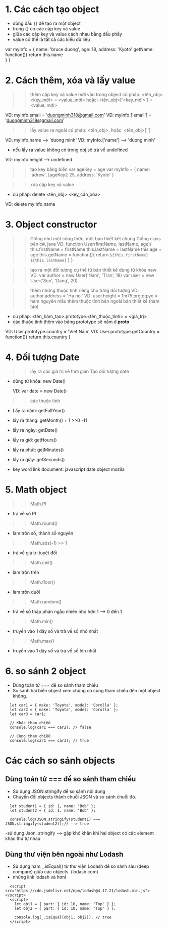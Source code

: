 # 1. Các cách tạo object
  - dùng dấu {} để tạo ra một object
  - trong {} có các cặp key và value
  - giữa các cặp key và value cách nhau bằng dấu phẩy
  - value có thể là tất cả các kiểu dữ liệu

  var myInfo = { 
      name: 'bruce duong',
      age: 18,
      address: 'Kyoto'
      getName: function(){
          return this.name  
      }
  }

# 2. Cách thêm, xóa và lấy value

  >> thêm cặp key và value mới vào trong object
  cú pháp: <tên_obj>.<key_mới> = <value_mới>
  hoặc:    <tên_obj>['<key_mới>'] = <value_mới>     

  VD: myInfo.email = 'duongminh318@gmail.com'
  VD: myInfo.['email'] = 'duongminh318@gmail.com'

  >> lấy value ra ngoài 
  cú pháp: <tên_obj>.<key>
  hoặc:    <tên_obj>['<key>']

  VD: myInfo.name --> 'duong minh'
  VD: myInfo.['name'] --> 'duong minh'

  - nếu lấy ra value không có trong obj sẽ trả về undefined

  VD: myInfo.height --> undefined

  >> tạo key bằng biến
  var ageKey = age
  var myInfo = { 
      name: 'adrew',
      [ageKey]: 25,
      address: 'Kyoto'
  }

  >> xóa cặp key và value
  - cú pháp: delete <tên_obj>.<key_cần_xóa>

  VD: delete myInfo.name 

# 3. Object constructor
  >> Giống như một công thức, một bản thiết kết chung
  >> Giống class bên c#, java
  VD: function User(firstName, lastName, age){
        this.firstName = firstName
        this.lastName = lastName
        this.age = age
        this.getName = function(){
            return `${this.firstName} ${this.lastName}`
        }
      }

  >> tạo ra một đối tượng cụ thể từ bản thiết kế dùng từ khóa new
  VD: var author = new User('Nam', 'Tran', 18)
      var user = new User('Son', 'Dang', 20)

  >> thêm những thuộc tính riêng cho từng đối tượng
  VD: author.address = 'Ha noi'
  VD: user.height = 1m75
>> prototpye = hàm nguyên mẫu
  >> thêm thuộc tính bên ngoài bản thiết kế (hàm tạo) 
  - cú pháp: <tên_hàm_tạo>.prototype.<tên_thuộc_tính> = <giá_trị>
  - các thuộc tính thêm vào bằng prototype sẽ nằm ở __proto__

  VD: User.prototype.country = 'Viet Nam'
  VD: User.prototype.getCountry = function(){
        return this.country
      }

# 4. Đối tượng Date
>> lấy ra các giá trị về thời gian
  >> Tạo đối tượng date
  - dùng từ khóa: new Date()

    VD: var date = new Date()

  >> các thuộc tính
  - Lấy ra năm: getFullYear()
  - lấy ra tháng: getMonth() + 1 >>0 -11
  - lấy ra ngày: getDate()
  - lấy ra giờ: getHours()
  - lấy ra phút: getMinutes()
  - lấy ra giây: getSeconds() 

  - key word link document: javascript date object mozila
# 5. Math object
  >> Math.PI
  - trả về số PI

  >> Math.round()
  - làm tròn số, thành số nguyên

  >> Math.abs(-1) >> 1
  - trả về giá trị tuyệt đối

  >> Math.ceil()
  - làm tròn trên

  >> Math.floor()
  - làm tròn dưới

  >> Math.random()
  - trả về số thập phân ngẫu nhiên nhỏ hơn 1 --> 0 đến 1

  >> Math.min()
  - truyền vào 1 dãy số và trả về số nhỏ nhất

  >> Math.max()
  - truyền vào 1 dãy số và trả về số lớn nhất


# 6. so sánh 2 object
- Dùng toán tử === để so sánh tham chiếu
- So sánh hai biến object xem chúng có cùng tham chiếu đến một object không.
>> 
      let car1 = { make: 'Toyota', model: 'Corolla' };
      let car2 = { make: 'Toyota', model: 'Corolla' };
      let car3 = car1;

      // Khác tham chiếu
      console.log(car1 === car2); // false

      // Cùng tham chiếu
      console.log(car1 === car3); // true

# Các cách so sánh objects 
## Dùng toán tử === để so sánh tham chiếu
- Sử dụng JSON.stringify để so sánh nội dung
- Chuyển đổi objects thành chuỗi JSON và so sánh chuỗi đó.
>>
      let student1 = { id: 1, name: "Bob" };
      let student2 = { id: 1, name: "Bob" };

      console.log(JSON.stringify(student1) === JSON.stringify(student2));// --> true

-sử dụng Json. stringify --> gặp khó khăn khi hai object có các element khác thứ tự nhau

## Dùng thư viện bên ngoài như Lodash
- Sử dụng hàm _.isEqual() từ thư viện Lodash để so sánh sâu (deep compare) giữa các objects. (lodash.com)
- nhúng link lodash và html
>>
      <script src="https://cdn.jsdelivr.net/npm/lodash@4.17.21/lodash.min.js"></script>
      <script>
        let obj1 = { part: { id: 10, name: 'Top' } };
        let obj2 = { part: { id: 10, name: 'Top' } };

        console.log(_.isEqual(obj1, obj2)); // true
      </script>


